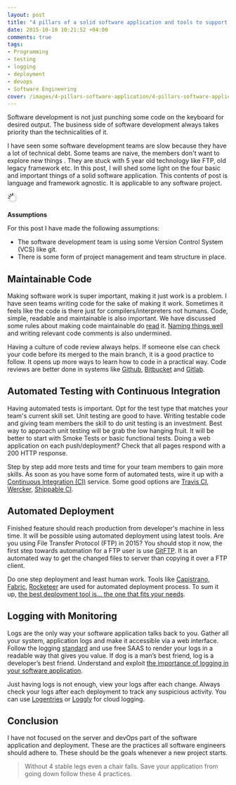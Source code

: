 ```yaml
---
layout: post
title: "4 pillars of a solid software application and tools to support it"
date: 2015-10-10 10:21:52 +04:00
comments: true
tags:
- Programming
- testing
- logging
- deployment
- devops
- Software Engineering
cover: /images/4-pillars-software-application/4-pillars-software-application.png
---
```


Software development is not just punching some code on the keyboard for desired output. The business side of software development always takes priority than the technicalities of it.  

I have seen some software development teams are slow because they have a lot of technical debt. Some teams are naive, the members don't want to explore new things . They are stuck with 5 year old technology like FTP, old legacy framework etc. In this post, I will shed some light on the four basic and important things of a solid software application. This contents of post is language and framework agnostic. It is applicable to any software project.

<img class="center" src="/images/generic/loading.gif" data-echo="/images/4-pillars-software-application/4-pillars-software-application.png" title="4 pillars of a solid software application" alt="4 pillars of a solid software application">

<!-- more -->

**Assumptions**

For this post I have made the following assumptions:

* The software development team is using some Version Control System (VCS) like git.
* There is some form of project management and team structure in place.

## Maintainable Code

Making software work is super important, making it just work is a problem. I have seen teams writing code for the sake of making it work. Sometimes it feels like the code is there just for compilers/interpreters not humans. Code, simple, readable and maintainable is also important. We have discussed some rules about making code maintainable do [read](https://blog.yipl.com.np/7-golden-rules-of-simple-and-clean-code-and-some-more-considerations-slides-e66662af2daf) it. [Naming things well](http://www.slideshare.net/pirhilton/how-to-name-things-the-hardest-problem-in-programming) and writing relevant code comments is also undermined.  

Having a culture of code review always helps. If someone else can check your code before its merged to the main branch, it is a good practice to follow. It opens up more ways to learn how to code in a practical way. Code reviews are better done in systems like [Github](http://github.com), [Bitbucket](http://bitbucket.org) and [Gitlab](http://gitlab.com).

## Automated Testing with Continuous Integration

Having automated tests is important. Opt for the test type that matches your team's current skill set. Unit testing are good to have. Writing testable code and giving team members the skill to do unit testing is an investment. Best way to approach unit testing will be grab the low hanging fruit. It will be better to start with Smoke Tests or basic functional tests. Doing a web application on each push/deployment? Check that all pages respond with a 200 HTTP response.

Step by step add more tests and time for your team members to gain more skills. As soon as you have some form of automated tests, wire it up with a [Continuous Integration (CI)](https://en.wikipedia.org/wiki/Continuous_integration) service. Some good options are [Travis CI](https://travis-ci.com), [Wercker](https://app.wercker.com/), [Shippable CI](http://shippable.com).

## Automated Deployment

Finished feature should reach production from developer's machine in less time. It will be possible using automated deployment using latest tools. Are you using File Transfer Protocol (FTP) in 2015? You should stop it now, the first step towards automation for a FTP user is use [GitFTP](http://git-ftp.github.io/git-ftp/). It is an automated way to get the changed files to server than copying it over a FTP client.

Do one step deployment and least human work. Tools like [Capistrano](http://capistranorb.com/), [Fabric](http://www.fabfile.org/), [Rocketeer](http://rocketeer.autopergamene.eu/) are used for automated deployment process. To sum it up, [the best deployment tool is... the one that fits your needs](http://geshan.com.np/blog/2015/08/the-best-automated-deployment-tool-the-one-that-fits-your-needs/).

## Logging with Monitoring

Logs are the only way your software application talks back to you. Gather all your system, application logs and make it accessible via a web interface. Follow the logging [standard](https://tools.ietf.org/html/rfc5424) and use free SAAS to render your logs in a readable way that gives you value. If dog is a man’s best friend, log is a developer’s best friend. Understand and exploit [the importance of logging in your software application](http://geshan.com.np/blog/2015/08/importance-of-logging-in-your-applications/).

Just having logs is not enough, view your logs after each change. Always check your logs after each deployment to track any suspicious activity. You can use [Logentries](http://logentries.com) or [Loggly](http://loggly.com) for cloud logging.  

## Conclusion

I have not focused on the server and devOps part of the software application and deployment. These are the practices all software engineers should adhere to. These should be the goals whenever a new project starts.

> Without 4 stable legs even a chair falls. Save your application from going down follow these 4 practices.
